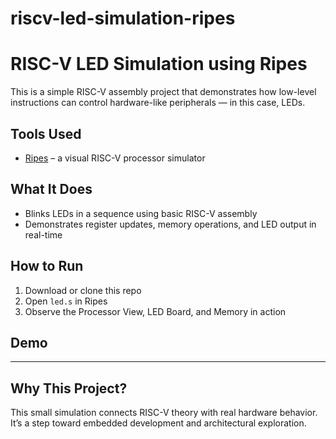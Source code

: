 # riscv-led-simulation-ripes
# RISC-V LED Simulation using Ripes

This is a simple RISC-V assembly project that demonstrates how low-level instructions can control hardware-like peripherals — in this case, LEDs.

## Tools Used
- [Ripes](ripes.me) – a visual RISC-V processor simulator

## What It Does
- Blinks LEDs in a sequence using basic RISC-V assembly
- Demonstrates register updates, memory operations, and LED output in real-time

## How to Run
1. Download or clone this repo
2. Open `led.s` in Ripes
3. Observe the Processor View, LED Board, and Memory in action

## Demo


---

## Why This Project?
This small simulation connects RISC-V theory with real hardware behavior. It’s a step toward embedded development and architectural exploration.

